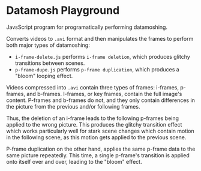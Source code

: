 # Datamosh Playground

JavsScript program for programatically performing datamoshing.

Converts videos to `.avi` format and then manipulates the frames to perform both major types of datamoshing:
- `i-frame-delete.js` performs `i-frame deletion`, which produces glitchy transitions between scenes. 
- `p-frame-dupe.js` performs `p-frame duplication`, which produces a "bloom" looping effect.

Videos compressed into `.avi` contain three types of frames: i-frames, p-frames, and b-frames. I-frames, or key frames,
contain the full image's content. P-frames and b-frames do not, and they only contain differences in the picture from 
the previous and/or following frames.

Thus, the deletion of an i-frame leads to the following p-frames being applied to the wrong picture. This produces the
glitchy transition effect which works particularly well for stark scene changes which contain motion in the following scene,
as this motion gets applied to the previous scene.

P-frame duplication on the other hand, applies the same p-frame data to the same picture repeatedly. This time, a single
p-frame's transition is applied onto itself over and over, leading to the "bloom" effect.
